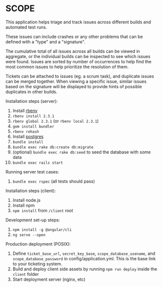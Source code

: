 # SCOPE

This application helps triage and track issues across different builds and automated test runs.

These issues can include crashes or any other problems that can be defined with a "type" and a "signature".

The cumulative total of all issues across all builds can be viewed in aggregate, or the individual builds can be inspected to see which issues were found. Issues are sorted by number of occurrences to help find the most common issues to help prioritize the resolution of them.

Tickets can be attached to issues (eg. a scrum task), and duplicate issues can be merged together. When viewing a specific issue, similar issues based on the signature will be displayed to provide hints of possible duplicates in other builds.

Installation steps (server):

1. Install [rbenv](https://github.com/rbenv/rbenv#installation)
2. `rbenv install 2.3.1`
3. `rbenv global 2.3.1` (or `rbenv local 2.3.1`)
3. `gem install bundler`
4. `rbenv rehash`
4. Install [postgres](https://www.postgresql.org/download/)
5. `bundle install`
6. `bundle exec rake db:create db:migrate`
7. (optional) `bundle exec rake db:seed` to seed the database with some data
8. `bundle exec rails start`

Running server test cases:

1. `bundle exec rspec` (all tests should pass)

Installation steps (client):

1. Install node.js
2. Install npm
3. `npm install` from `/client` root

Development set-up steps:

1. `npm install -g @angular/cli`
2. `ng serve --open`

Production deployment (POSIX):

1. Define `ticket_base_url`, `secret_key_base`, `scope_database_usename`, and `scope_database_password` in config/application.yml. This is the base link to your ticketing system.
2. Build and deploy client side assets by running `npm run deploy` inside the `client` folder
3. Start deployment server (nginx, etc)
